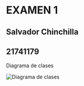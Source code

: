 # EXAMEN 1

## Salvador Chinchilla 
## 21741179

Diagrama de clases

![Diagrama de clases](https://app.genmymodel.com/api/projects/_cvi9gGCOEe2ck8ytUMEi6A/diagrams/_cvi9g2COEe2ck8ytUMEi6A/svg) 